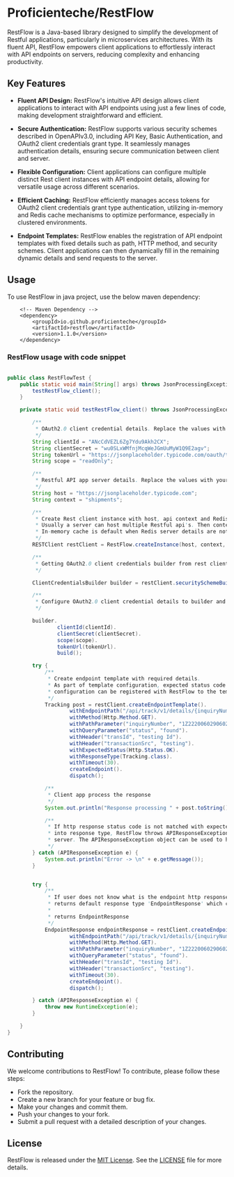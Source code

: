 # Proficienteche/RestFlow

RestFlow is a Java-based library designed to simplify the development of Restful applications, particularly in microservices architectures. With its fluent API, RestFlow empowers client applications to effortlessly interact with API endpoints on servers, reducing complexity and enhancing productivity.

## Key Features

- **Fluent API Design:** RestFlow's intuitive API design allows client applications to interact with API endpoints using just a few lines of code, making development straightforward and efficient.

- **Secure Authentication:** RestFlow supports various security schemes described in OpenAPIv3.0, including API Key, Basic Authentication, and OAuth2 client credentials grant type. It seamlessly manages authentication details, ensuring secure communication between client and server.

- **Flexible Configuration:** Client applications can configure multiple distinct Rest client instances with API endpoint details, allowing for versatile usage across different scenarios.

- **Efficient Caching:** RestFlow efficiently manages access tokens for OAuth2 client credentials grant type authentication, utilizing in-memory and Redis cache mechanisms to optimize performance, especially in clustered environments.

- **Endpoint Templates:** RestFlow enables the registration of API endpoint templates with fixed details such as path, HTTP method, and security schemes. Client applications can then dynamically fill in the remaining dynamic details and send requests to the server.

## Usage

To use RestFlow in java project, use the below maven dependency:

		<!-- Maven Dependency -->
		<dependency>
			<groupId>io.github.proficienteche</groupId>
			<artifactId>restflow</artifactId>
			<version>1.1.0</version>
		</dependency>

### RestFlow usage with code snippet

```java

public class RestFlowTest {
    public static void main(String[] args) throws JsonProcessingException {
        testRestFlow_client();
    }

    private static void testRestFlow_client() throws JsonProcessingException {

        /**
         * OAuth2.0 client credential details. Replace the values with your specific details.
         */
        String clientId = "ANcCdVEZL6Zg7Ydu9Akh2CX";
        String clientSecret = "wu0SLxWMfnjMcqWeJGmUuMyW1Q9E2agv";
        String tokenUrl = "https://jsonplaceholder.typicode.com/oauth/token";
        String scope = "readOnly";

        /**
         * Restful API app server details. Replace the values with your specific details.
         */
        String host = "https://jsonplaceholder.typicode.com";
        String context = "shipments";

        /**
         * Create Rest client instance with host, api context and Redis cache IP and Port
         * Usually a server can host multiple Restful api's. Then context is required to create unique rest client.
         * In-memory cache is default when Redis server details are not passed.
         */
        RESTClient restClient = RestFlow.createInstance(host, context, "127.0.0.1", 6379);

        /**
         * Getting OAuth2.0 client credentials builder from rest client instance.
         */

        ClientCredentialsBuilder builder = restClient.securitySchemeBuilderOf(SecureSchemeType.OAUTH_2);

        /**
         * Configure OAuth2.0 client credential details to builder and build the security scheme
         */

        builder.
                clientId(clientId).
                clientSecret(clientSecret).
                scope(scope).
                tokenUrl(tokenUrl).
                build();

        try {
            /**
             * Create endpoint template with required details.
             * As part of template configuration, expected status code and response type can be defined. Also, the
             * configuration can be registered with RestFlow to the template later and pass only dynamic details.
             */
            Tracking post = restClient.createEndpointTemplate().
                    withEndpointPath("/api/track/v1/details/{inquiryNumber}/").
                    withMethod(Http.Method.GET).
                    withPathParameter("inquiryNumber", "1Z2220060290602143").
                    withQueryParameter("status", "found").
                    withHeader("transId", "testing Id").
                    withHeader("transactionSrc", "testing").
                    withExpectedStatus(Http.Status.OK).
                    withResponseType(Tracking.class).
                    withTimeout(30).
                    createEndpoint().
                    dispatch();

            /**
             * Client app process the response
             */
            System.out.println("Response processing " + post.toString());

            /**
             * If http response status code is not matched with expected status, unable to serialize the response
             * into response type, RestFlow throws APIResponseException which contains all the details sent by API
             * server. The APIResponseException object can be used to handle the unexpected response from server.
             */
        } catch (APIResponseException e) {
            System.out.println("Error -> \n" + e.getMessage());
        }


        try {
            /**
             * If user does not know what is the endpoint http response status code and response type, then RestFlow
             * returns default response type 'EndpointResponse' which contains status code and response body.
             *
             * returns EndpointResponse
             */
            EndpointResponse endpointResponse = restClient.createEndpointTemplate().
                    withEndpointPath("/api/track/v1/details/{inquiryNumber}/").
                    withMethod(Http.Method.GET).
                    withPathParameter("inquiryNumber", "1Z2220060290602143").
                    withQueryParameter("status", "found").
                    withHeader("transId", "testing Id").
                    withHeader("transactionSrc", "testing").
                    withTimeout(30).
                    createEndpoint().
                    dispatch();

        } catch (APIResponseException e) {
            throw new RuntimeException(e);
        }

    }
}
 ```   
## Contributing
We welcome contributions to RestFlow! To contribute, please follow these steps:

- Fork the repository.
- Create a new branch for your feature or bug fix.
- Make your changes and commit them.
- Push your changes to your fork.
- Submit a pull request with a detailed description of your changes.

## License

RestFlow is released under the [MIT License](LICENSE). See the [LICENSE](LICENSE) file for more details.